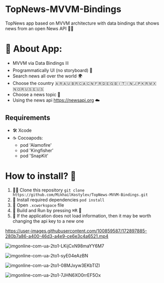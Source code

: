 # TopNews-MVVM-Bindings
TopNews app based on MVVM architecture with data bindings that shows news from an open News API 📰🔥

# 📲 About App:
- MVVM via Data Bindings ⛓
- Programmatically UI (no storyboard) 🚮
- Search news all over the world 🌍
- Choose the country 🇦🇷🇦🇺🇧🇷🇨🇦🇨🇳🇫🇷🇩🇪🇬🇧🇮🇹🇮🇳🇯🇵🇰🇷🇲🇽🇳🇴🇷🇺🇸🇪🇺🇸
- Choose a news topic 💬
- Using the news api https://newsapi.org ☁️

## Requirements
* 🛠 Xcode 
* ☕️ Cocoapods: 
  - pod 'Alamofire' 
  - pod 'Kingfisher'
  - pod 'SnapKit'

# How to install? 🤔
1. 👯‍♀️ Clone this repository
`git clone https://github.com/MikhailKostylev/TopNews-MVVM-Bindings.git`
2. 💽 Install required dependencies
`pod install`
3. 🍾 Open `.xcworkspace` file
4. 🔨 Build and Run by pressing <kbd>⌘R</kbd> 🏃
5. 🔑 If the application does not load information, then it may be worth changing the api key to a new one

https://user-images.githubusercontent.com/100859587/172897885-280b7a86-a400-46d3-a4e9-ce6e3c4a6521.mp4

![imgonline-com-ua-2to1-LKijCxN98maYY6M7](https://user-images.githubusercontent.com/100859587/172900567-8d7d5906-956c-491f-90c7-29f634cfad5b.jpg)

![imgonline-com-ua-2to1-syE04eAzBN](https://user-images.githubusercontent.com/100859587/172900516-d9885b05-0f5e-4b28-bcfe-241ecebdbcf9.jpg)

![imgonline-com-ua-2to1-08MJxyw3EKbTlZI](https://user-images.githubusercontent.com/100859587/172900555-23d2b86e-aa7d-46de-8d12-7eee1f0c5fb0.jpg)

![imgonline-com-ua-2to1-7JHN6XO0rrEF5Ox](https://user-images.githubusercontent.com/100859587/173253237-4610f8c4-77de-418e-ac50-59baab4f38be.jpg)

